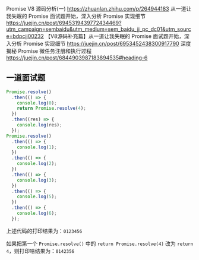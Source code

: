 Promise V8 源码分析(一) https://zhuanlan.zhihu.com/p/264944183
从一道让我失眠的 Promise 面试题开始，深入分析 Promise 实现细节  https://juejin.cn/post/6945319439772434469?utm_campaign=sembaidu&utm_medium=sem_baidu_jj_pc_dc01&utm_source=bdpcjj00232
【V8源码补充篇】从一道让我失眠的 Promise 面试题开始，深入分析 Promise 实现细节  https://juejin.cn/post/6953452438300917790
深度揭秘 Promise 微任务注册和执行过程   https://juejin.cn/post/6844903987183894535#heading-6

## 一道面试题

```js
Promise.resolve()
  .then(() => {
    console.log(0);
    return Promise.resolve(4);
  })
  .then((res) => {
    console.log(res);
  });
Promise.resolve()
  .then(() => {
    console.log(1);
  })
  .then(() => {
    console.log(2);
  })
  .then(() => {
    console.log(3);
  })
  .then(() => {
    console.log(5);
  })
  .then(() => {
    console.log(6);
  });
```

上述代码的打印结果为：`0123456`

如果把第一个 `Promise.resolve()` 中的 `return Promise.resolve(4)` 改为 `return 4`，则打印啥结果为：`0142356`
